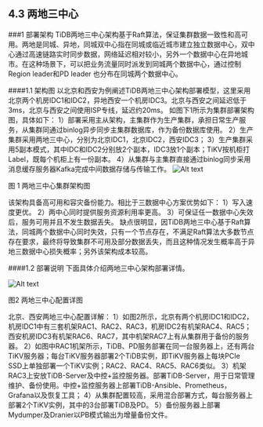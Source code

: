 ## 4.3 两地三中心 
###1  部署架构
TiDB两地三中心架构基于Raft算法，保证集群数据一致性和高可用。两地是同城、异地，同城双中心指在同城或临近城市建立独立数据中心，双中心通过高速链路实时同步数据，网络延迟相对较小，另外一个数据中心在异地城市。在这种场景下，可以把业务流量同时派发到同城两个数据中心，通过控制Region leader和PD leader 也分布在同城两个数据中心。

####1.1 架构图
以北京和西安为例阐述TiDB两地三中心架构部署模型，这里采用北京两个机房IDC1和IDC2，异地西安一个机房IDC3。北京与西安之间延迟低于3ms，北京与西安之间使用ISP专线，延迟约20ms。
如图下1所示为集群部署架构图，具体如下：
1）部署采用主从架构，主集群作为生产集群，承担日常生产服务，从集群同通过binlog异步同步主集群数据库，作为备份数据库使用。
2）生产集群采用两地三中心，分别为北京IDC1，北京IDC2，西安IDC3；
3）生产集群采用5副本模式，其中IDC和IDC2分别放2个副本，IDC3放1个副本；TiKV按机柜打Label，既每个机柜上有一份副本。
4）从集群与主集群直接通过binlog同步采用消息缓存服务器Kafka完成中间数据存储与传输工作。
![Alt text](./架构图.png)


图 1  两地三中心集群架构图 

该架构具备高可用和容灾备份能力。相比于三数据中心方案优势如下：
1）写入速度更优。
2）两中心同时提供服务资源利用率更高。
3）可保证任一数据中心失效后，服务可用并且不发生数据丢失。
缺点很明显，因TiDB两地三中心基于Raft算法，同城两个数据中心同时失效，只有一个节点存在，不满足Raft算法大多数节点存在要求，最终将导致集群不可用及部分数据丢失，而且这种情况发生概率高于异地三数据中心损失概率；另外该架构成本较高。 

####1.2 部署说明
下面具体介绍两地三中心架构部署详情。

![Alt text](./配置详情.png)

图2  两地三中心配置详图

北京、西安两地三中心配置详解：
1）如图2所示，北京有两个机房IDC1和IDC2，机房IDC1中有三套机架RAC1、RAC2、RAC3，机房IDC2有机架RAC4、RAC5；西安机房IDC3有机架RAC6、RAC7，其中机架RAC7上有从集群用于备份的服务器。
2）如图中RAC1机架所示，TiDB、PD服务部署在同一台服务器上，还有两台TiKV服务器；每台TiKV服务器部署2个TiDB实例，即TiKV服务器上每块PCIe SSD上单独部署一个TiKV实例；RAC2、RAC4、RAC5、RAC6类似。
3）机架RAC3上安放TiDB-Server及中控+监控服务器。部署TiDB-Server，用于日常管理维护、备份使用。中控+监控服务器上部署TiDB-Ansible、Prometheus，Grafana以及恢复工具；
4）从集群配置较高，采用混合部署方式，每台服务器上部署2个TiKV实例，其中的3台部署TiDB及PD。
5）备份服务器上部署Mydumper及Dranier以PB模式输出为增量备份文件。

